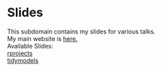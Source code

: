 # Slides

This subdomain contains my slides for various talks.   
My main website is [here.](https://carolineledbetter.us)  
Available Slides:  
[rprojects](rprojects/)  
[tidymodels](tidymodels/)

